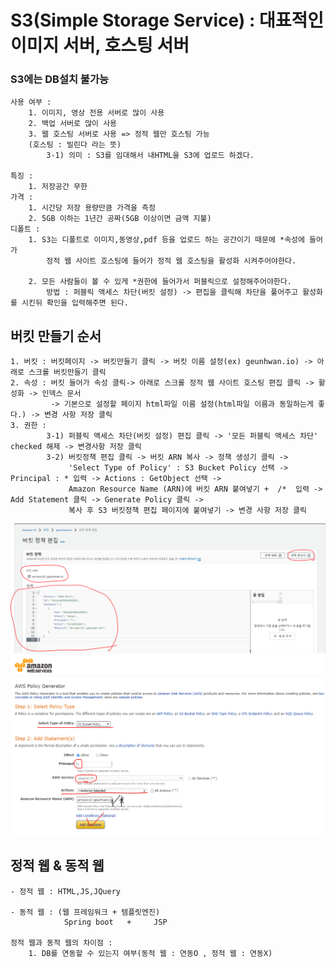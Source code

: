 # S3(Simple Storage Service) : 대표적인 이미지 서버, 호스팅 서버

### S3에는 DB설치 불가능

```
사용 여부 :
    1. 이미지, 영상 전용 서버로 많이 사용
    2. 백업 서버로 많이 사용
    3. 웹 호스팅 서버로 사용 => 정적 웹만 호스팅 가능
    (호스팅 : 빌린다 라는 뜻)
        3-1) 의미 : S3를 임대해서 내HTML을 S3에 업로드 하겠다.

특징 :
    1. 저장공간 무한
가격 :
    1. 시간당 저장 용량만큼 가격을 측정
    2. 5GB 이하는 1년간 공짜(5GB 이상이면 금액 지불)
디폴트 :
    1. S3는 디폴트로 이미지,동영상,pdf 등을 업로드 하는 공간이기 때문에 *속성에 들어가
        정적 웹 사이트 호스팅에 들어가 정적 웹 호스팅을 활성화 시켜주어야한다.

    2. 모든 사람들이 볼 수 있게 *권한에 들어가서 퍼블릭으로 설정해주어야한다.
        방법 : 퍼블릭 액세스 차단(버킷 설정) -> 편집을 클릭해 차단을 풀어주고 활성화를 시킨뒤 확인을 입력해주면 된다.
```

## 버킷 만들기 순서

```
1. 버킷 : 버킷페이지 -> 버킷만들기 클릭 -> 버킷 이름 설정(ex) geunhwan.io) -> 아래로 스크롤 버킷만들기 클릭
2. 속성 : 버킷 들어가 속성 클릭-> 아래로 스크롤 정적 웹 사이트 호스팅 편집 클릭 -> 활성화 -> 인덱스 문서
         -> 기본으로 설정할 페이지 html파일 이름 설정(html파일 이름과 동일하는게 좋다.) -> 변경 사항 저장 클릭
3. 권한 :
        3-1) 퍼블릭 액세스 차단(버킷 설정) 편집 클릭 -> '모든 퍼블릭 액세스 차단' checked 해제 -> 변경사항 저장 클릭
        3-2) 버킷정책 편집 클릭 -> 버킷 ARN 복사 -> 정책 생성기 클릭 ->
             'Select Type of Policy' : S3 Bucket Policy 선택 -> Principal : * 입력 -> Actions : GetObject 선택 ->
             Amazon Resource Name (ARN)에 버킷 ARN 붙여넣기 +  /*  입력 -> Add Statement 클릭 -> Generate Policy 클릭 ->
             복사 후 S3 버킷정책 편집 페이지에 붙여넣기 -> 변경 사항 저장 클릭

```

<img src="./image/버킷 정책 편집.PNG" width= 800px; alt="" />
<img src="./image/정책 생성기.PNG" width= 800px; alt="" />

## 정적 웹 & 동적 웹

```
- 정적 웹 : HTML,JS,JQuery

- 동적 웹 : (웹 프레임워크 + 템플릿엔진)
            Spring boot   +     JSP

정적 웹과 동적 웹의 차이점 :
    1. DB를 연동할 수 있는지 여부(동적 웹 : 연동O , 정적 웹 : 연동X)
```
